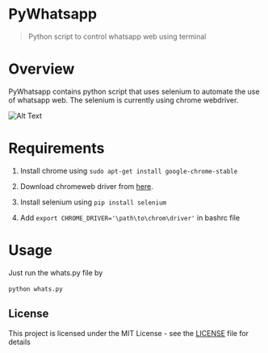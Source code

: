 # PyWhatsapp
> Python script to control whatsapp web using terminal

# Overview
PyWhatsapp contains python script that uses selenium to automate the use of whatsapp web.
The selenium is currently using chrome webdriver.

![Alt Text](https://res.cloudinary.com/ankurj/image/upload/v1508597411/Peek_2017-10-21_19-58_tfpr7i.gif)


# Requirements

1. Install chrome using 
   `sudo apt-get install google-chrome-stable`
   
2. Download chromeweb driver from <a href="https://sites.google.com/a/chromium.org/chromedriver/downloads" target="_blank">here</a>.

3. Install selenium using `pip install selenium`

4. Add `export CHROME_DRIVER='\path\to\chrom\driver'` in bashrc file

# Usage

Just run the whats.py file by <br><br>
`python whats.py`

## License

This project is licensed under the MIT License - see the [LICENSE](LICENSE) file for details
